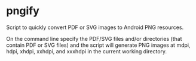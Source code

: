 pngify
======

Script to quickly convert PDF or SVG images to Android PNG resources.

On the command line specify the PDF/SVG files and/or directories (that contain PDF or SVG files) 
and the script will generate PNG images at mdpi, hdpi, xhdpi, xxhdpi, and xxxhdpi in the current working directory.

